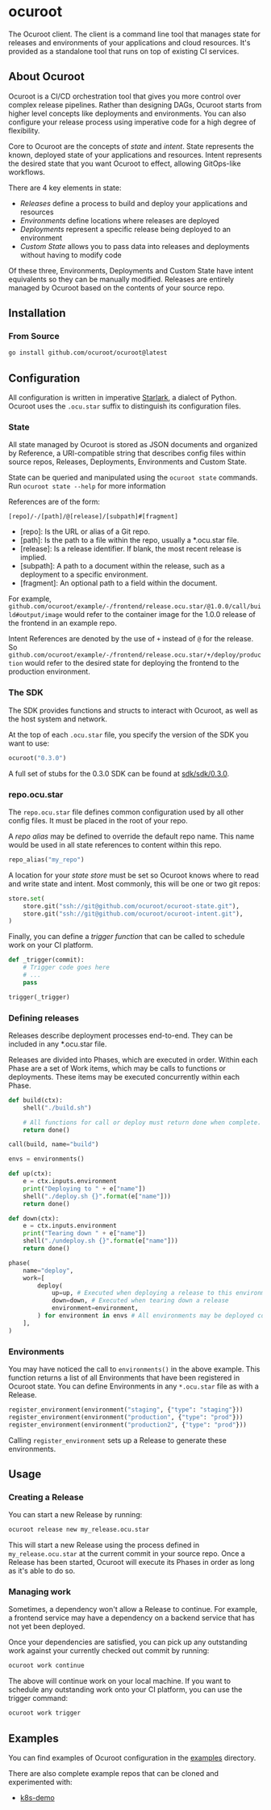 # ocuroot

The Ocuroot client. The client is a command line tool that manages state for
releases and environments of your applications and cloud resources. It's provided
as a standalone tool that runs on top of existing CI services.

## About Ocuroot

Ocuroot is a CI/CD orchestration tool that gives you more control over complex release pipelines. Rather than
designing DAGs, Ocuroot starts from higher level concepts like deployments and environments. You can also configure
your release process using imperative code for a high degree of flexibility.

Core to Ocuroot are the concepts of *state* and *intent*. State represents the known, deployed state of your
applications and resources. Intent represents the desired state that you want Ocuroot to effect, allowing
GitOps-like workflows.

There are 4 key elements in state:

* *Releases* define a process to build and deploy your applications and resources
* *Environments* define locations where releases are deployed
* *Deployments* represent a specific release being deployed to an environment
* *Custom State* allows you to pass data into releases and deployments without having to modify code

Of these three, Environments, Deployments and Custom State have intent equivalents so they can be manually modified.
Releases are entirely managed by Ocuroot based on the contents of your source repo.

## Installation

### From Source

```bash
go install github.com/ocuroot/ocuroot@latest
```

## Configuration

All configuration is written in imperative [Starlark](https://github.com/bazelbuild/starlark),
a dialect of Python. Ocuroot uses the `.ocu.star` suffix to distinguish its
configuration files.

### State

All state managed by Ocuroot is stored as JSON documents and organized by Reference, a URI-compatible string
that describes config files within source repos, Releases, Deployments, Environments and Custom State.

State can be queried and manipulated using the `ocuroot state` commands. Run `ocuroot state --help` for more
information

References are of the form:

```
[repo]/-/[path]/@[release]/[subpath]#[fragment]
```

* [repo]: Is the URL or alias of a Git repo.
* [path]: Is the path to a file within the repo, usually a *.ocu.star file.
* [release]: Is a release identifier. If blank, the most recent release is implied.
* [subpath]: A path to a document within the release, such as a deployment to a specific environment.
* [fragment]: An optional path to a field within the document.

For example, `github.com/ocuroot/example/-/frontend/release.ocu.star/@1.0.0/call/build#output/image` would
refer to the container image for the 1.0.0 release of the frontend in an example repo.

Intent References are denoted by the use of `+` instead of `@` for the release. So
`github.com/ocuroot/example/-/frontend/release.ocu.star/+/deploy/production` would
refer to the desired state for deploying the frontend to the production environment.

### The SDK

The SDK provides functions and structs to interact with Ocuroot, as well as the host system and network.

At the top of each `.ocu.star` file, you specify the version of the SDK you want to use:

```python
ocuroot("0.3.0")
```

A full set of stubs for the 0.3.0 SDK can be found at [sdk/sdk/0.3.0](sdk/sdk/0.3.0).

### repo.ocu.star

The `repo.ocu.star` file defines common configuration used by all other config files.
It must be placed in the root of your repo.

A *repo alias* may be defined to override the default repo name. This name would be used in all state references
to content within this repo.

```python
repo_alias("my_repo")
```

A location for your *state store* must be set so Ocuroot knows where to read and write state and intent. Most
commonly, this will be one or two git repos:

```python
store.set(
    store.git("ssh://git@github.com/ocuroot/ocuroot-state.git"),
    store.git("ssh://git@github.com/ocuroot/ocuroot-intent.git"),
)
```

Finally, you can define a *trigger function* that can be called to schedule work on your CI platform.

```python
def _trigger(commit):
    # Trigger code goes here
    # ...
    pass

trigger(_trigger)
```

### Defining releases

Releases describe deployment processes end-to-end. They can be included in any *.ocu.star file.

Releases are divided into Phases, which are executed in order. Within each Phase are a set of Work items,
which may be calls to functions or deployments. These items may be executed concurrently within each Phase.

```python
def build(ctx):
    shell("./build.sh")

    # All functions for call or deploy must return done when complete.
    return done()

call(build, name="build")

envs = environments()

def up(ctx):
    e = ctx.inputs.environment
    print("Deploying to " + e["name"])
    shell("./deploy.sh {}".format(e["name"]))
    return done()

def down(ctx):
    e = ctx.inputs.environment
    print("Tearing down " + e["name"])
    shell("./undeploy.sh {}".format(e["name"]))
    return done()

phase(
    name="deploy",
    work=[
        deploy(
            up=up, # Executed when deploying a release to this environment
            down=down, # Executed when tearing down a release
            environment=environment,
        ) for environment in envs # All environments may be deployed concurrently
    ],
)
```

### Environments

You may have noticed the call to `environments()` in the above example. This function returns a list of
all Environments that have been registered in Ocuroot state. You can define Environments in any `*.ocu.star`
file as with a Release.

```python
register_environment(environment("staging", {"type": "staging"}))
register_environment(environment("production", {"type": "prod"}))
register_environment(environment("production2", {"type": "prod"}))
```

Calling `register_environment` sets up a Release to generate these environments.

## Usage

### Creating a Release

You can start a new Release by running:

```bash
ocuroot release new my_release.ocu.star
```

This will start a new Release using the process defined in `my_release.ocu.star` at the current commit in your source repo. 
Once a Release has been started, Ocuroot will execute its Phases in order as long as it's able to do so.

### Managing work

Sometimes, a dependency won't allow a Release to continue. For example, a frontend service may have a dependency on a backend
service that has not yet been deployed.

Once your dependencies are satisfied, you can pick up any outstanding work against your currently checked out commit by running:

```bash
ocuroot work continue
```

The above will continue work on your local machine. If you want to schedule any outstanding work onto your CI platform, 
you can use the trigger command:

```bash
ocuroot work trigger
```

## Examples

You can find examples of Ocuroot configuration in the [examples](examples) directory.

There are also complete example repos that can be cloned and experimented with:

* [k8s-demo](https://github.com/ocuroot/k8s-demo)

